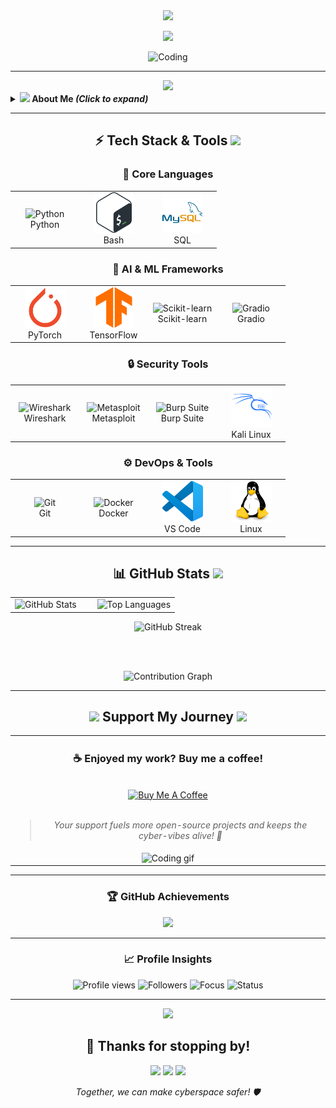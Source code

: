 <div align="center">
  <img src="https://capsule-render.vercel.app/api?type=waving&color=gradient&customColorList=12&height=200&section=header&text=Devesh%20Punjabi&fontSize=50&fontColor=ffffff&animation=fadeIn&fontAlignY=32&desc=Cybersecurity%20Enthusiast%20|%20AI%20Researcher%20&%20Developer%20|%20Python%20Dev&descSize=18&descAlignY=55" />
</div>

<p align="center">
  <img src="https://readme-typing-svg.demolab.com/?lines=Building%20AI%20against%20threats...;Scanning%20cyberspace...&font=Fira+Code&center=true&width=440&height=45&color=00FFAA&vCenter=true&size=22">
</p>

<div align="center">
  <img src="https://media.giphy.com/media/SWoSkN6DxTszqIKEqv/giphy.gif" alt="Coding" width="300"/>
</div>

---
<div align="center">
  <img src="https://user-images.githubusercontent.com/73097560/115834477-dbab4500-a447-11eb-908a-139a6edaec5c.gif">
</div>

<details>
  <summary><strong><img src="https://media.giphy.com/media/VgCDAzcKvsR6OM0uWg/giphy.gif" width="50"> About Me <em>(Click to expand)</em></strong></summary>

  <br>

  <h3>🚀 Mission & Vision</h3>
  <p>I'm on a mission to combine <strong>AI + Cybersecurity</strong> to build:</p>

  <ul>
    <li>🔍 Smarter threat detection tools</li>
    <li>🛡️ Privacy-first defensive systems</li>
    <li>🎓 Open education platforms for cybersecurity</li>
    <li>🤝 Community-driven secure tech initiatives</li>
  </ul>

  <h3>🎯 Core Goals</h3>

  <ul>
    <li><strong>🔍 Detection & Intelligence</strong>
      <ul>
        <li><strong>Phishing Detection:</strong> AI systems that catch sophisticated attacks</li>
        <li><strong>Deepfake Identification:</strong> ML models to verify media authenticity</li>
        <li><strong>Threat Intelligence:</strong> Real-time automated analysis & prediction</li>
      </ul>
    </li>
    <li><strong>🔐 Defensive Solutions</strong>
      <ul>
        <li><strong>Smart Automation:</strong> Ethical AI-driven security systems</li>
        <li><strong>Privacy Protection:</strong> Implementing zero-trust architectures</li>
        <li><strong>Incident Response:</strong> AI-powered mitigation systems</li>
      </ul>
    </li>
    <li><strong>🧪 Education & Research</strong>
      <ul>
        <li><strong>Learning Simulators:</strong> Interactive ethical hacking labs</li>
        <li><strong>Open Research:</strong> Transparent and collaborative research practices</li>
        <li><strong>Community Tools:</strong> Free security education platforms</li>
      </ul>
    </li>
  </ul>

  <div align="center">
    <img src="https://img.shields.io/badge/🌟-Open_Source-FF6B6B?style=for-the-badge&labelColor=1a1a2e" />
    <img src="https://img.shields.io/badge/🔒-Transparent-4ECDC4?style=for-the-badge&labelColor=1a1a2e" />
    <img src="https://img.shields.io/badge/🎓-Student_Friendly-45B7D1?style=for-the-badge&labelColor=1a1a2e" />
    <img src="https://img.shields.io/badge/🤝-Community_Driven-96CEB4?style=for-the-badge&labelColor=1a1a2e" />
  </div>

  <br>

  <div align="center">
    <img src="https://user-images.githubusercontent.com/74038190/229223263-cf2e4b07-2615-4f87-9c38-e37600f8381a.gif" width="250" /><br/>
    <em>💡 Bridging the gap between cutting-edge AI and practical cybersecurity</em>
  </div>

  <br>

  <div align="center">
    <img src="https://user-images.githubusercontent.com/74038190/225813708-98b745f2-7d22-48cf-9150-083f1b00d6c9.gif" width="250" /><br/>
    <em>🛡️ Ethical tools that protect without compromising privacy</em>
  </div>

  <br>

  <div align="center">
    <img src="https://img.shields.io/badge/🚀-Projects_Built-8?style=for-the-badge&color=FF6B6B&labelColor=1a1a2e" />
    <img src="https://img.shields.io/badge/👥-Community_Members-3?style=for-the-badge&color=4ECDC4&labelColor=1a1a2e" />
    <img src="https://img.shields.io/badge/📅-Active_Since-Apr_2023?style=for-the-badge&color=45B7D1&labelColor=1a1a2e" />
  </div>

  <br>

  <h3 align="center">🌟 My Philosophy</h3>
  <p align="center">
    <em>"All my tools are open-source, transparent, and student-friendly – made to educate and protect."</em><br/>
    <em>I believe cybersecurity knowledge should be democratized, not gatekept. Together we can build a safer digital world where learning and innovation go hand in hand.</em>
  </p>

  <br>

  <div align="center">
    <img src="https://capsule-render.vercel.app/api?type=rect&color=gradient&customColorList=12&height=2&section=footer" />
  </div>

</details>

---
<h2 align="center">⚡ Tech Stack & Tools <img src="https://media.giphy.com/media/fYSnHlufseco8Fh93Z/giphy.gif" width="30"></h2>

<div align="center">

<!-- Core Languages -->
<h3>🐍 Core Languages</h3>
<table>
  <tr>
    <td align="center" width="96">
      <img src="https://techstack-generator.vercel.app/python-icon.svg" alt="Python" width="65" height="65" />
      <br>Python
    </td>
    <td align="center" width="96">
      <img src="https://raw.githubusercontent.com/devicons/devicon/master/icons/bash/bash-original.svg" alt="Bash" width="65" height="65" />
      <br>Bash
    </td>
    <td align="center" width="96">
      <img src="https://raw.githubusercontent.com/devicons/devicon/master/icons/mysql/mysql-original-wordmark.svg" alt="SQL" width="65" height="65" />
      <br>SQL
    </td>
  </tr>
</table>

<!-- AI & ML -->
<h3>🤖 AI & ML Frameworks</h3>
<table>
  <tr>
    <td align="center" width="96">
      <img src="https://raw.githubusercontent.com/devicons/devicon/master/icons/pytorch/pytorch-original.svg" alt="PyTorch" width="65" height="65" />
      <br>PyTorch
    </td>
    <td align="center" width="96">
      <img src="https://raw.githubusercontent.com/devicons/devicon/master/icons/tensorflow/tensorflow-original.svg" alt="TensorFlow" width="65" height="65" />
      <br>TensorFlow
    </td>
    <td align="center" width="96">
      <img src="https://upload.wikimedia.org/wikipedia/commons/0/05/Scikit_learn_logo_small.svg" alt="Scikit-learn" width="65" height="65" />
      <br>Scikit-learn
    </td>
    <td align="center" width="96">
      <img src="https://registry.npmmirror.com/@lobehub/icons-static-png/latest/files/dark/gradio-color.png" alt="Gradio" width="65" height="65" />
      <br>Gradio
    </td>
  </tr>
</table>

<!-- Security Tools -->
<h3>🔒 Security Tools</h3>
<table>
  <tr>
    <td align="center" width="96">
      <img src="https://raw.githubusercontent.com/simple-icons/simple-icons/develop/icons/wireshark.svg" alt="Wireshark" width="65" height="65" />
      <br>Wireshark
    </td>
    <td align="center" width="96">
      <img src="https://atomrace.com/blog/wp-content/uploads/2017/10/metasploit-logo.png" alt="Metasploit" width="65" height="65" />
      <br>Metasploit
    </td>
    <td align="center" width="96">
      <img src="https://www.skyarch.net/blog/wp-content/uploads/2024/01/burp_suite_macos_bigsur_icon_190319.png" alt="Burp Suite" width="65" height="65" />
      <br>Burp Suite
    </td>
    <td align="center" width="96">
      <img src="https://raw.githubusercontent.com/canaleal/devicon/new-icon-kali-linux/icons/kalilinux/kalilinux-original-wordmark.svg" alt="Kali Linux" width="65" height="65" />
      <br>Kali Linux
    </td>
  </tr>
</table>

<!-- DevOps & Tools -->
<h3>⚙️ DevOps & Tools</h3>
<table>
  <tr>
    <td align="center" width="96">
      <img src="https://upload.wikimedia.org/wikipedia/commons/thumb/3/3f/Git_icon.svg/2048px-Git_icon.svg.png" alt="Git" width="65" height="65" />
      <br>Git
    </td>
    <td align="center" width="96">
      <img src="https://techstack-generator.vercel.app/docker-icon.svg" alt="Docker" width="65" height="65" />
      <br>Docker
    </td>
    <td align="center" width="96">
      <img src="https://raw.githubusercontent.com/devicons/devicon/master/icons/vscode/vscode-original.svg" alt="VS Code" width="65" height="65" />
      <br>VS Code
    </td>
    <td align="center" width="96">
      <img src="https://raw.githubusercontent.com/devicons/devicon/master/icons/linux/linux-original.svg" alt="Linux" width="65" height="65" />
      <br>Linux
    </td>
  </tr>
</table>

</div>

---

<h2 align="center">📊 GitHub Stats <img src="https://media.giphy.com/media/iY8CRBdQXODJSCERIr/giphy.gif" width="30"></h2>

<div align="center">

<table width="100%">
<tr>
<td width="50%">

<img src="https://github-readme-stats.vercel.app/api?username=deveshpunjabi&show_icons=true&theme=tokyonight&hide_border=true&count_private=true&include_all_commits=true&bg_color=0D1117&title_color=667EEA&icon_color=667EEA&text_color=ffffff&border_radius=15" alt="GitHub Stats" width="100%"/>

</td>
<td width="50%">

<img src="https://github-readme-stats.vercel.app/api/top-langs/?username=deveshpunjabi&layout=compact&theme=tokyonight&hide_border=true&langs_count=10&bg_color=0D1117&title_color=667EEA&text_color=ffffff&border_radius=15" alt="Top Languages" width="100%"/>

</td>
</tr>
</table>

<img src="https://github-readme-streak-stats.herokuapp.com/?user=deveshpunjabi&theme=tokyonight&hide_border=true&background=0D1117&stroke=667EEA&ring=667EEA&fire=f093fb&currStreakNum=ffffff&sideNums=ffffff&currStreakLabel=667EEA&sideLabels=667EEA&dates=ffffff&border_radius=15" alt="GitHub Streak" width="70%"/>

<br><br>

<img src="https://github-readme-activity-graph.vercel.app/graph?username=deveshpunjabi&theme=tokyo-night&hide_border=true&area=true&custom_title=🚀%20Elite%20Contribution%20Matrix&bg_color=0D1117&color=667EEA&line=f093fb&point=ffffff&area_color=667EEA&title_color=667EEA&radius=15" alt="Contribution Graph" width="95%"/>

---

<h2 align="center">
  <img src="https://media.giphy.com/media/LnQjpWaON8nhr21vNW/giphy.gif" width="40"> 
  Support My Journey 
  <img src="https://media.giphy.com/media/LnQjpWaON8nhr21vNW/giphy.gif" width="40">
</h2>

<div align="center">
  <table>
    <tr>
      <td align="center" style="border: none;">
        <h3>☕ Enjoyed my work? Buy me a coffee!</h3>
        <br>
        <a href="https://buymeacoffee.com/deveshpunjabi" target="_blank">
          <img src="https://cdn.buymeacoffee.com/buttons/v2/default-yellow.png" alt="Buy Me A Coffee" style="height: 50px; width: 180px;" />
        </a>
        <br><br>
        <blockquote>
          <p><em>Your support fuels more open-source projects and keeps the cyber-vibes alive! 🙌</em></p>
        </blockquote>
      </td>
    </tr>
    <tr>
      <td align="center">
        <img src="https://media.giphy.com/media/ZEB6yFbLnhyQf7g3hn/giphy.gif" alt="Coding gif" width="200px" />
      </td>
    </tr>
  </table>
</div>

---

<div align="center">
  <h3>🏆 GitHub Achievements</h3>
  <img src="https://github-profile-trophy.vercel.app/?username=deveshpunjabi&theme=radical&no-frame=true&no-bg=true&margin-w=4&row=1" />
</div>

---

<div align="center">
  <h3>📈 Profile Insights</h3>
  <img src="https://komarev.com/ghpvc/?username=deveshpunjabi&label=Profile%20views&color=FF6B6B&style=for-the-badge" alt="Profile views" />
  <img src="https://img.shields.io/github/followers/deveshpunjabi?label=Followers&style=for-the-badge&color=4ECDC4" alt="Followers" />
  <img src="https://img.shields.io/badge/Focus-Cybersecurity%20%2B%20AI-45B7D1?style=for-the-badge" alt="Focus" />
  <img src="https://img.shields.io/badge/Status-Building%20the%20Future-96CEB4?style=for-the-badge" alt="Status" />
</div>

---

<p align="center">
  <img src="https://capsule-render.vercel.app/api?type=waving&color=gradient&customColorList=6,11,20&height=150&section=footer&text=Keep%20Learning%20•%20Keep%20Building%20•%20Stay%20Secure&fontSize=24&fontColor=fff&animation=twinkling&fontAlignY=70" />
</p>

<div align="center">
  <h2>🙏 Thanks for stopping by!</h2>
  <p>
    <img src="https://img.shields.io/badge/⭐-Star_my_repositories-FFD700?style=flat-square&labelColor=2C3E50" />
    <img src="https://img.shields.io/badge/🤝-Let's_connect-4ECDC4?style=flat-square&labelColor=2C3E50" />
    <img src="https://img.shields.io/badge/🚀-Build_amazing_things-FF6B6B?style=flat-square&labelColor=2C3E50" />
  </p>
  <p><em>Together, we can make cyberspace safer! 🛡️</em></p>
</div>
